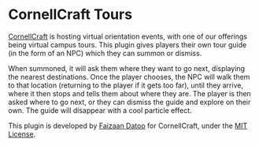 # CornellCraft Tours
[CornellCraft](cornellcraft.com) is hosting virtual orientation events, with one of our offerings being virtual campus
tours. This plugin gives players their own tour guide (in the form of an NPC) which they can summon or dismiss. 

When summoned, it will ask them where they want to go next, displaying the nearest destinations. Once the player 
chooses, the NPC will walk them to that location (returning to the player if it gets too far), until they arrive, where
it then stops and tells them about where they are. The player is then asked where to go next, or they can dismiss the
guide and explore on their own. The guide will disappear with a cool particle effect.

This plugin is developed by [Faizaan Datoo](https://faizaan.dev) for CornellCraft, under the [MIT License](LICENSE.md).
 